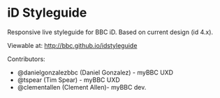 # iD Styleguide

Responsive live styleguide for BBC iD. Based on current design (id 4.x).

Viewable at: http://bbc.github.io/idstyleguide

Contributors:
- @danielgonzalezbbc (Daniel Gonzalez) - myBBC UXD
- @tspear (Tim Spear) - myBBC UXD
- @clementallen (Clement Allen)- myBBC dev.
